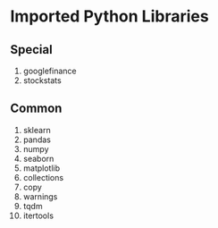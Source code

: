 # Imported Python Libraries

## Special

1. googlefinance
2. stockstats

## Common

1. sklearn
2. pandas
3. numpy
4. seaborn
5. matplotlib
6. collections
7. copy
8. warnings
9. tqdm
10. itertools